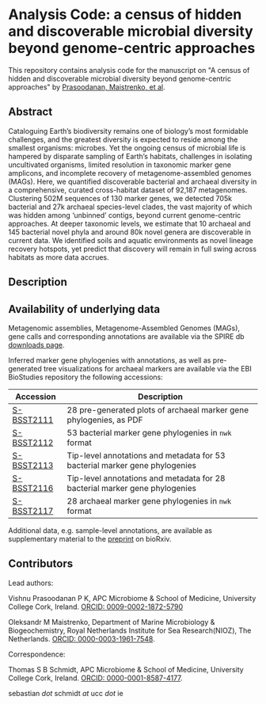 # Analysis Code: a census of hidden and discoverable microbial diversity beyond genome-centric approaches

This repository contains analysis code for the manuscript on "A census of hidden and discoverable microbial diversity beyond genome-centric approaches" by [Prasoodanan, Maistrenko, et al](https://www.biorxiv.org/content/10.1101/2025.06.26.661807v1).

## Abstract

Cataloguing Earth’s biodiversity remains one of biology’s most formidable challenges, and the greatest diversity is expected to reside among the smallest organisms: microbes. Yet the ongoing census of microbial life is hampered by disparate sampling of Earth’s habitats, challenges in isolating uncultivated organisms, limited resolution in taxonomic marker gene amplicons, and incomplete recovery of metagenome-assembled genomes (MAGs). Here, we quantified discoverable bacterial and archaeal diversity in a comprehensive, curated cross-habitat dataset of 92,187 metagenomes. Clustering 502M sequences of 130 marker genes, we detected 705k bacterial and 27k archaeal species-level clades, the vast majority of which was hidden among ‘unbinned’ contigs, beyond current genome-centric approaches. At deeper taxonomic levels, we estimate that 10 archaeal and 145 bacterial novel phyla and around 80k novel genera are discoverable in current data. We identified soils and aquatic environments as novel lineage recovery hotspots, yet predict that discovery will remain in full swing across habitats as more data accrues.

## Description




## Availability of underlying data

Metagenomic assemblies, Metagenome-Assembled Genomes (MAGs), gene calls and corresponding annotations are available via the SPIRE db [downloads page](spire.embl.de/downloads).

Inferred marker gene phylogenies with annotations, as well as pre-generated tree visualizations for archaeal markers are available via the EBI BioStudies repository the following accessions:

| Accession | Description |
| ---- | ---- |
| [S-BSST2111](https://www.ebi.ac.uk/biostudies/studies/S-BSST2111) | 28 pre-generated plots of archaeal marker gene phylogenies, as PDF |
| [S-BSST2112](https://www.ebi.ac.uk/biostudies/studies/S-BSST2112) | 53 bacterial marker gene phylogenies in `nwk` format |
| [S-BSST2113](https://www.ebi.ac.uk/biostudies/studies/S-BSST2113) | Tip-level annotations and metadata for 53 bacterial marker gene phylogenies |
| [S-BSST2116](https://www.ebi.ac.uk/biostudies/studies/S-BSST2116) | Tip-level annotations and metadata for 28 bacterial marker gene phylogenies |
| [S-BSST2117](https://www.ebi.ac.uk/biostudies/studies/S-BSST2117) | 28 archaeal marker gene phylogenies in `nwk` format |

Additional data, e.g. sample-level annotations, are available as supplementary material to the [preprint](https://www.biorxiv.org/content/10.1101/2025.06.26.661807v1.supplementary-material) on bioRxiv.

## Contributors

Lead authors:

Vishnu Prasoodanan P K, APC Microbiome & School of Medicine, University College Cork, Ireland. [ORCID: 0009-0002-1872-5790](https://orcid.org/0009-0002-1872-5790)

Oleksandr M Maistrenko, Department of Marine Microbiology & Biogeochemistry, Royal Netherlands Institute for Sea Research(NIOZ), The Netherlands. [ORCID: 0000-0003-1961-7548](https://orcid.org/0000-0003-1961-7548).


Correspondence:

Thomas S B Schmidt, APC Microbiome & School of Medicine, University College Cork, Ireland. [ORCID: 0000-0001-8587-4177](https://orcid.org/0000-0001-8587-4177).

sebastian _dot_ schmidt _at_ ucc _dot_ ie

